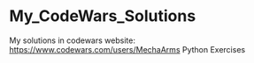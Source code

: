 # My_CodeWars_Solutions
My solutions in codewars website: https://www.codewars.com/users/MechaArms
Python Exercises
